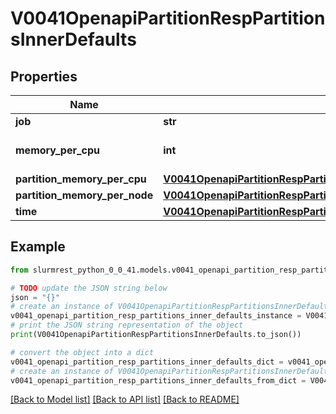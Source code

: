 # V0041OpenapiPartitionRespPartitionsInnerDefaults


## Properties

Name | Type | Description | Notes
------------ | ------------- | ------------- | -------------
**job** | **str** | JobDefaults | [optional] 
**memory_per_cpu** | **int** | DefMemPerCPU or DefMemPerNode | [optional] 
**partition_memory_per_cpu** | [**V0041OpenapiPartitionRespPartitionsInnerDefaultsPartitionMemoryPerCpu**](V0041OpenapiPartitionRespPartitionsInnerDefaultsPartitionMemoryPerCpu.md) |  | [optional] 
**partition_memory_per_node** | [**V0041OpenapiPartitionRespPartitionsInnerDefaultsPartitionMemoryPerNode**](V0041OpenapiPartitionRespPartitionsInnerDefaultsPartitionMemoryPerNode.md) |  | [optional] 
**time** | [**V0041OpenapiPartitionRespPartitionsInnerDefaultsTime**](V0041OpenapiPartitionRespPartitionsInnerDefaultsTime.md) |  | [optional] 

## Example

```python
from slurmrest_python_0_0_41.models.v0041_openapi_partition_resp_partitions_inner_defaults import V0041OpenapiPartitionRespPartitionsInnerDefaults

# TODO update the JSON string below
json = "{}"
# create an instance of V0041OpenapiPartitionRespPartitionsInnerDefaults from a JSON string
v0041_openapi_partition_resp_partitions_inner_defaults_instance = V0041OpenapiPartitionRespPartitionsInnerDefaults.from_json(json)
# print the JSON string representation of the object
print(V0041OpenapiPartitionRespPartitionsInnerDefaults.to_json())

# convert the object into a dict
v0041_openapi_partition_resp_partitions_inner_defaults_dict = v0041_openapi_partition_resp_partitions_inner_defaults_instance.to_dict()
# create an instance of V0041OpenapiPartitionRespPartitionsInnerDefaults from a dict
v0041_openapi_partition_resp_partitions_inner_defaults_from_dict = V0041OpenapiPartitionRespPartitionsInnerDefaults.from_dict(v0041_openapi_partition_resp_partitions_inner_defaults_dict)
```
[[Back to Model list]](../README.md#documentation-for-models) [[Back to API list]](../README.md#documentation-for-api-endpoints) [[Back to README]](../README.md)


